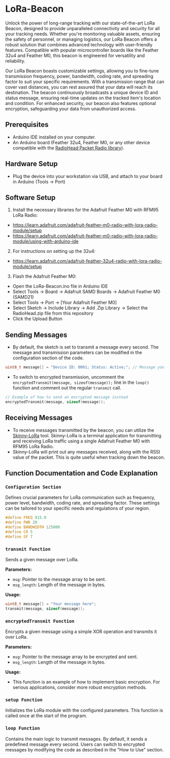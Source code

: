 # LoRa-Beacon

Unlock the power of long-range tracking with our state-of-the-art LoRa Beacon, designed to provide unparalleled connectivity and security for all your tracking needs. Whether you're monitoring valuable assets, ensuring the safety of personnel, or managing logistics, our LoRa Beacon offers a robust solution that combines advanced technology with user-friendly features. Compatible with popular microcontroller boards like the Feather 32u4 and Feather M0, this beacon is engineered for versatility and reliability. 

Our LoRa Beacon boasts customizable settings, allowing you to fine-tune transmission frequency, power, bandwidth, coding rate, and spreading factor to suit your specific requirements. With a transmission range that can cover vast distances, you can rest assured that your data will reach its destination. The beacon continuously broadcasts a unique device ID and status message, ensuring real-time updates on the tracked item's location and condition. For enhanced security, our beacon also features optional encryption, safeguarding your data from unauthorized access. 

## Prerequisites

- Arduino IDE installed on your computer.
- An Arduino board (Feather 32u4, Feather M0, or any other device compatible with the [RadioHead Packet Radio library](https://www.airspayce.com/mikem/arduino/RadioHead/)).

## Hardware Setup

* Plug the device into your workstation via USB, and attach to your board in Arduino (Tools -> Port)

## Software Setup

1. Install the necessary libraries for the Adafruit Feather M0 with RFM95 LoRa Radio:

* https://learn.adafruit.com/adafruit-feather-m0-radio-with-lora-radio-module/setup
* https://learn.adafruit.com/adafruit-feather-m0-radio-with-lora-radio-module/using-with-arduino-ide

2. For instructions on setting up the 32u4:
* https://learn.adafruit.com/adafruit-feather-32u4-radio-with-lora-radio-module/setup

3. Flash the Adafruit Feather M0:

* Open the LoRa-Beacon.ino file in Arduino IDE
* Select Tools -> Board -> Adafruit SAMD Boards -> Adafruit Feather M0 (SAMD21)
* Select Tools -> Port -> [Your Adafruit Feather M0]
* Select Sketch -> Include Library -> Add .Zip Library -> Select the RadioHead.zip file from this repository
* Click the Upload Button


## Sending Messages

- By default, the sketch is set to transmit a message every second. The message and transmission parameters can be modified in the configuration section of the code.

```cpp
uint8_t message[] = "Device ID: 0001; Status: Active;"; // Message you want to beacon
```

- To switch to encrypted transmission, uncomment the `encryptedTransmit(message, sizeof(message));` line in the `loop()` function and comment out the regular `transmit` call.

```cpp
// Example of how to send an encrypted message instead
encryptedTransmit(message, sizeof(message)); 
```

## Receiving Messages
- To receive messages transmitted by the beacon, you can utilize the [Skinny-LoRa](https://github.com/skinnyrad/Skinny-LoRa) tool.  Skinny-LoRa is a terminal application for transmitting and receiving LoRa traffic using a single Adafruit Feather M0 with RFM95 LoRa Radio.
- Skinny-LoRa will print out any messages received, along with the RSSI value of the packet.  This is quite useful when tracking down the beacon.

## Function Documentation and Code Explanation

### `Configuration Section`

Defines crucial parameters for LoRa communication such as frequency, power level, bandwidth, coding rate, and spreading factor. These settings can be tailored to your specific needs and regulations of your region.

```cpp
#define FREQ 915.0
#define PWR 20
#define BANDWIDTH 125000
#define CR 5
#define SF 7
```

### `transmit Function`

Sends a given message over LoRa.

**Parameters:**
- `msg`: Pointer to the message array to be sent.
- `msg_length`: Length of the message in bytes.

**Usage:**
```cpp
uint8_t message[] = "Your message here";
transmit(message, sizeof(message));
```

### `encryptedTransmit Function`

Encrypts a given message using a simple XOR operation and transmits it over LoRa.

**Parameters:**
- `msg`: Pointer to the message array to be encrypted and sent.
- `msg_length`: Length of the message in bytes.

**Usage:**
- This function is an example of how to implement basic encryption. For serious applications, consider more robust encryption methods.

### `setup Function`

Initializes the LoRa module with the configured parameters. This function is called once at the start of the program.

### `loop Function`

Contains the main logic to transmit messages. By default, it sends a predefined message every second. Users can switch to encrypted messages by modifying the code as described in the "How to Use" section.
  
